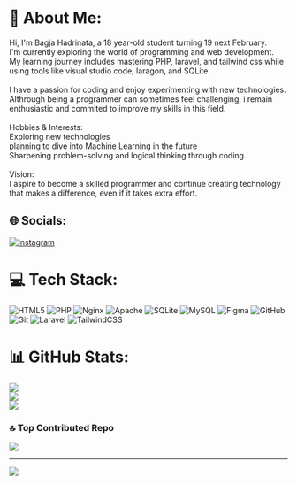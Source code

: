 # 💫 About Me:
Hi, I'm Bagja Hadrinata, a 18 year-old student turning 19 next February.<br>I'm currently exploring the world of programming and web development.<br>My learning journey includes mastering PHP, laravel, and tailwind css while using tools like visual studio code, laragon, and SQLite.<br><br>I have a passion for coding and enjoy experimenting with new technologies.<br>Althrough being a programmer can sometimes feel challenging, i remain enthusiastic and commited to improve my skills in this field.<br><br>Hobbies & Interests:<br>Exploring new technologies <br>planning to dive into Machine Learning in the future<br>Sharpening problem-solving and logical thinking through coding.<br><br>Vision:<br>I aspire to become a skilled programmer and continue creating technology that makes a difference, even if it takes extra effort.


## 🌐 Socials:
[![Instagram](https://img.shields.io/badge/Instagram-%23E4405F.svg?logo=Instagram&logoColor=white)](https://instagram.com/Bagja_Hadrinata) 

# 💻 Tech Stack:
![HTML5](https://img.shields.io/badge/html5-%23E34F26.svg?style=for-the-badge&logo=html5&logoColor=white) ![PHP](https://img.shields.io/badge/php-%23777BB4.svg?style=for-the-badge&logo=php&logoColor=white) ![Nginx](https://img.shields.io/badge/nginx-%23009639.svg?style=for-the-badge&logo=nginx&logoColor=white) ![Apache](https://img.shields.io/badge/apache-%23D42029.svg?style=for-the-badge&logo=apache&logoColor=white) ![SQLite](https://img.shields.io/badge/sqlite-%2307405e.svg?style=for-the-badge&logo=sqlite&logoColor=white) ![MySQL](https://img.shields.io/badge/mysql-4479A1.svg?style=for-the-badge&logo=mysql&logoColor=white) ![Figma](https://img.shields.io/badge/figma-%23F24E1E.svg?style=for-the-badge&logo=figma&logoColor=white) ![GitHub](https://img.shields.io/badge/github-%23121011.svg?style=for-the-badge&logo=github&logoColor=white) ![Git](https://img.shields.io/badge/git-%23F05033.svg?style=for-the-badge&logo=git&logoColor=white) ![Laravel](https://img.shields.io/badge/laravel-%23FF2D20.svg?style=for-the-badge&logo=laravel&logoColor=white) ![TailwindCSS](https://img.shields.io/badge/tailwindcss-%2338B2AC.svg?style=for-the-badge&logo=tailwind-css&logoColor=white)
# 📊 GitHub Stats:
![](https://github-readme-stats.vercel.app/api?username=JaaInHere&theme=dark&hide_border=false&include_all_commits=false&count_private=false)<br/>
![](https://github-readme-streak-stats.herokuapp.com/?user=JaaInHere&theme=dark&hide_border=false)<br/>
![](https://github-readme-stats.vercel.app/api/top-langs/?username=JaaInHere&theme=dark&hide_border=false&include_all_commits=false&count_private=false&layout=compact)

### 🔝 Top Contributed Repo
![](https://github-contributor-stats.vercel.app/api?username=JaaInHere&limit=5&theme=dark&combine_all_yearly_contributions=true)

---
[![](https://visitcount.itsvg.in/api?id=JaaInHere&icon=0&color=0)](https://visitcount.itsvg.in)

<!-- Proudly created with GPRM ( https://gprm.itsvg.in ) -->
